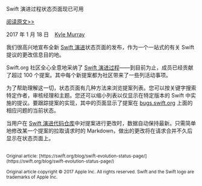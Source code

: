 Swift 演进过程状态页面现已可用

[阅读原文>>](https://swift.org/blog/swift-evolution-status-page/)

2017 年 1 月 18 日&nbsp;&nbsp;&nbsp;&nbsp;[Kyle Murray](https://github.com/krilnon/)

我们很高兴地宣布全新 [Swift 演进](https://apple.github.io/swift-evolution/)状态页面的发布，作为一个一站式的有关 Swift 提议的更改信息目的地。

Swift.org 社区全心全意地采纳了 [Swift 演进过程](https://github.com/apple/swift-evolution/blob/master/process.md)——到目前为止，成员已经贡献了超过 100 个提案。其中每个新提案都为社区带来了一些列活动事项。

为了帮助理解这一切，状态页面有几种方法来浏览提案列表。您可以按关键字搜索特定作者，审核经理和主题。您还可以缩小列表以仅显示在特定版本的 Swift 中实施的提议。要跟踪提案的实现，其中的页面显示了提案在 [bugs.swift.org](https://bugs.swift.org/) 上面的相应问题的当前状态。

当用户在 [Swift 演进代码仓库](https://github.com/apple/swift-evolution)中对提案进行更改时，数据自动保持最新。只需简单地修改某一个提案的拉取请求时的 Markdown，做出的更改将在请求合并不久后显示在状态页面上。

<br />
<sub>Original article: [https://swift.org/blog/swift-evolution-status-page/](https://swift.org/blog/swift-evolution-status-page/)</sub>

<sup>Original article copyright © 2017 Apple Inc. All rights reserved. Swift and the Swift logo are trademarks of Apple Inc.</sup>